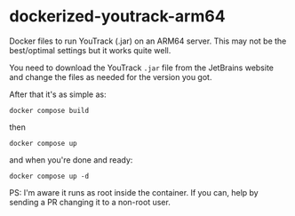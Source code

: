 # dockerized-youtrack-arm64
Docker files to run YouTrack (.jar) on an ARM64 server. This may not be the best/optimal settings but it works quite well.
  
You need to download the YouTrack `.jar` file from the JetBrains website and change the files as needed for the version you got.
  
After that it's as simple as: 

`docker compose build`

then 

`docker compose up`

and when you're done and ready:

`docker compose up -d`
  
PS: I'm aware it runs as root inside the container. If you can, help by sending a PR changing it to a non-root user.
